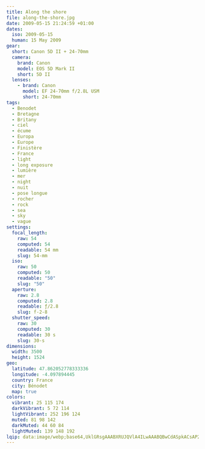 ```yaml
---
title: Along the shore
file: along-the-shore.jpg
date: 2009-05-15 21:24:59 +01:00
dates:
  iso: 2009-05-15
  human: 15 May 2009
gear:
  short: Canon 5D II + 24-70mm
  camera:
    brand: Canon
    model: EOS 5D Mark II
    short: 5D II
  lenses:
    - brand: Canon
      model: EF 24-70mm f/2.8L USM
      short: 24-70mm
tags:
  - Benodet
  - Bretagne
  - Britany
  - ciel
  - écume
  - Europa
  - Europe
  - Finistère
  - France
  - light
  - long exposure
  - lumière
  - mer
  - night
  - nuit
  - pose longue
  - rocher
  - rock
  - sea
  - sky
  - vague
settings:
  focal_length:
    raw: 54
    computed: 54
    readable: 54 mm
    slug: 54-mm
  iso:
    raw: 50
    computed: 50
    readable: "50"
    slug: "50"
  aperture:
    raw: 2.8
    computed: 2.8
    readable: ƒ/2.8
    slug: f-2-8
  shutter_speed:
    raw: 30
    computed: 30
    readable: 30 s
    slug: 30-s
dimensions:
  width: 3500
  height: 1524
geo:
  latitude: 47.862052778333336
  longitude: -4.097894445
  country: France
  city: Bénodet
  map: true
colors:
  vibrant: 25 115 174
  darkVibrant: 5 72 114
  lightVibrant: 252 196 124
  muted: 81 98 142
  darkMuted: 44 60 84
  lightMuted: 139 148 192
lqip: data:image/webp;base64,UklGRsgAAABXRUJQVlA4ILwAAABQBwCdASpkACsAP22gy1i0q70qMNuZm6AtiWIAyAIfYL9GL7HpYRJtxBazHv/ijejbngKqGqj9ilRmGuYfbBtKD0QAAP7iELm/qCvF5iV4mStGHr1/Ihl44DD/LUfb+Pho5KxqOu4tsQBR9geXP/LSTHpfh2uPj2DxWniyop6BC/zi6gBrkc4FSyNgrH8C2RjkXwP9gJwgX4ulw445yDbGtc0rlGOHaGKdIYZVuqym3FgRpR+jFzcpHAAAAA==
---
```



